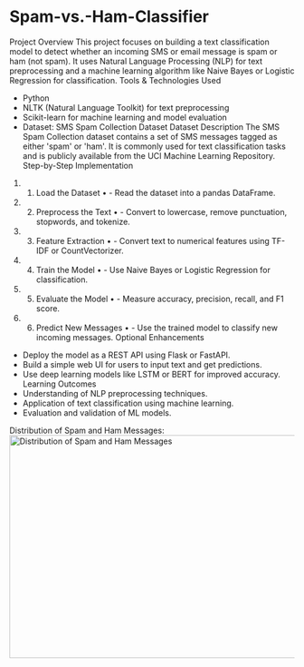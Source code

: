 # Spam-vs.-Ham-Classifier

Project Overview
This project focuses on building a text classification model to detect whether an incoming SMS or email message is spam or ham (not spam). It uses Natural Language Processing (NLP) for text preprocessing and a machine learning algorithm like Naive Bayes or Logistic Regression for classification.
Tools & Technologies Used
- Python
- NLTK (Natural Language Toolkit) for text preprocessing
- Scikit-learn for machine learning and model evaluation
- Dataset: SMS Spam Collection Dataset
Dataset Description
The SMS Spam Collection dataset contains a set of SMS messages tagged as either 'spam' or 'ham'. It is commonly used for text classification tasks and is publicly available from the UCI Machine Learning Repository.
Step-by-Step Implementation
1.	1. Load the Dataset
•	   - Read the dataset into a pandas DataFrame.
2.	2. Preprocess the Text
•	   - Convert to lowercase, remove punctuation, stopwords, and tokenize.
3.	3. Feature Extraction
•	   - Convert text to numerical features using TF-IDF or CountVectorizer.
4.	4. Train the Model
•	   - Use Naive Bayes or Logistic Regression for classification.
5.	5. Evaluate the Model
•	   - Measure accuracy, precision, recall, and F1 score.
6.	6. Predict New Messages
•	   - Use the trained model to classify new incoming messages.
Optional Enhancements
- Deploy the model as a REST API using Flask or FastAPI.
- Build a simple web UI for users to input text and get predictions.
- Use deep learning models like LSTM or BERT for improved accuracy.
Learning Outcomes
- Understanding of NLP preprocessing techniques.
- Application of text classification using machine learning.
- Evaluation and validation of ML models.

Distribution of Spam and Ham Messages:
<img width="549" height="393" alt="Distribution of Spam and Ham Messages" src="https://github.com/user-attachments/assets/30519284-95ca-4c6c-9f87-70f5eb57e126" />
